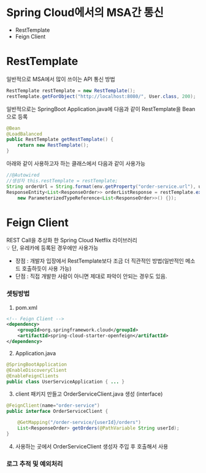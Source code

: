 # Spring Cloud에서의 MSA간 통신
- RestTemplate
- Feign Client

# RestTemplate
일반적으로 MSA에서 많이 쓰이는 API 통신 방법
```java
RestTemplate restTemplate = new RestTemplate();
restTemplate.getForObject("http://localhost:8080/", User.class, 200);
```

일반적으로는 SpringBoot Application.java에 다음과 같이 RestTemplate을 Bean으로 등록
```java
@Bean
@LoadBalanced
public RestTemplate getRestTemplate() {
    return new RestTemplate();
}
```

아래와 같이 사용하고자 하는 클래스에서 다음과 같이 사용가능
```java
//@Autowired
//생성자 this.restTemplate = restTemplate;
String orderUrl = String.format(env.getProperty("order-service.url"), userId); // application.yaml 파일에서 url에 %s를 userId로 치환
ResponseEntity<List<ResponseOrder>> orderListResponse = restTemplate.exchange(orderUrl, HttpMethod.GET, null,
    new ParameterizedTypeReference<List<ResponseOrder>>() {});
```

# Feign Client
REST Call을 추상화 한 Spring Cloud Netflix 라이브러리  
💡 단, 유레카에 등록된 경우에만 사용가능
- 장점 : 개발자 입장에서 RestTemplate보다 조금 더 직관적인 방법(일반적인 메소드 호출하듯이 사용 가능)
- 단점 : 직접 개발한 사람이 아니면 제대로 파악이 안되는 경우도 있음.

### 셋팅방법
1. pom.xml
```xml
<!-- Feign Client -->
<dependency>
    <groupId>org.springframework.cloud</groupId>
    <artifactId>spring-cloud-starter-openfeign</artifactId>
</dependency>
```

2. Application.java
```java
@SpringBootApplication
@EnableDiscoveryClient
@EnableFeignClients
public class UserServiceApplication { ... }
```

3. client 패키지 만들고 OrderServiceClient.java 생성 (interface)
```java
@FeignClient(name="order-service")
public interface OrderServiceClient {

    @GetMapping("/order-service/{userId}/orders")
    List<ResponseOrder> getOrders(@PathVariable String userId);
}
```

4. 사용하는 곳에서 OrderServiceClient 생성자 주입 후 호출해서 사용

### 로그 추적 및 예외처리